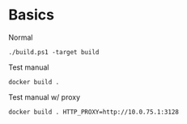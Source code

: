 # Basics

Normal

```pwsh
./build.ps1 -target build
```

Test manual

```pwsh
docker build .
```

Test manual w/ proxy

```pwsh
docker build . HTTP_PROXY=http://10.0.75.1:3128
```
